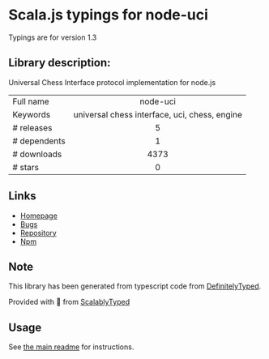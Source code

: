 
# Scala.js typings for node-uci

Typings are for version 1.3

## Library description:
Universal Chess Interface protocol implementation for node.js

|                    |                 |
| ------------------ | :-------------: |
| Full name          | node-uci |
| Keywords           | universal chess interface, uci, chess, engine |
| # releases         | 5 |
| # dependents       | 1 |
| # downloads        | 4373 |
| # stars            | 0 |

## Links
- [Homepage](https://github.com/ebemunk/node-uci#readme)
- [Bugs](https://github.com/ebemunk/node-uci/issues)
- [Repository](https://github.com/ebemunk/node-uci)
- [Npm](https://www.npmjs.com/package/node-uci)
    


## Note
This library has been generated from typescript code from [DefinitelyTyped](https://definitelytyped.org).

Provided with :purple_heart: from [ScalablyTyped](https://github.com/oyvindberg/ScalablyTyped)

## Usage
See [the main readme](../../readme.md) for instructions.


